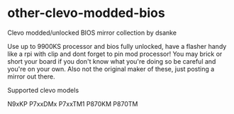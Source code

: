 # other-clevo-modded-bios
Clevo modded/unlocked BIOS mirror collection by dsanke

Use up to 9900KS processor and bios fully unlocked, have a flasher handy like a rpi with clip and dont forget to pin mod processor!
You may brick or short your board if you don't know what you're doing so be careful and you're on your own.
Also not the original maker of these, just posting a mirror out there.

Supported clevo models

N9xKP
P7xxDMx
P7xxTM1
P870KM
P870TM

